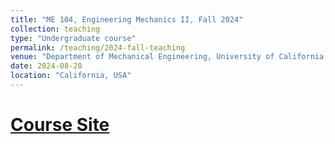```yaml
---
title: "ME 104, Engineering Mechanics II, Fall 2024"
collection: teaching
type: "Undergraduate course"
permalink: /teaching/2024-fall-teaching
venue: "Department of Mechanical Engineering, University of California, Berkeley"
date: 2024-08-20
location: "California, USA"
---
```




# [Course Site](https://classes.berkeley.edu/content/2024-fall-meceng-104-001-lec-001)



